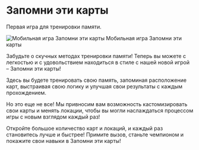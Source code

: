 # Запомни эти карты

Первая игра для тренировки памяти.

<img src="/img/posts/g002/cap.jpg" class="img-fluid w-100" alt="Мобильная игра Запомни эти карты">
Мобильная игра Запомни эти карты

Забудьте о скучных методах тренировки памяти! Теперь вы можете с легкостью и с удовольствием находиться в стиле с нашей
новой игрой – Запомни эти карты!

Здесь вы будете тренировать свою память, запоминая расположение карт, выстраивая свою
логику и улучшая свои результаты с каждым прохождением.

Но это еще не все! Мы привносим вам возможность кастомизировать
свои карты и менять локации, чтобы вы могли наслаждаться процессом игры с новым взглядом каждый раз!

Откройте большое
количество карт и локаций, и каждый раз становитесь лучше и быстрее! Примите вызов, станьте чемпионом и покажите свои
навыки в Запомни эти карты!
